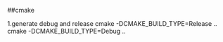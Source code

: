 ##cmake

1.generate debug and release 
cmake -DCMAKE_BUILD_TYPE=Release ..
cmake -DCMAKE_BUILD_TYPE=Debug ..


